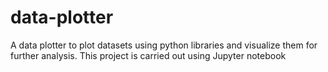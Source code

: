 # data-plotter
A data plotter to plot datasets using python libraries and visualize them for further analysis. This project is carried out using Jupyter notebook

